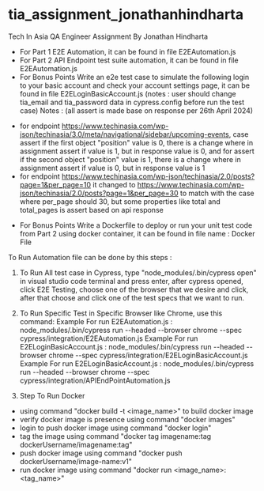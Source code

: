 # tia_assignment_jonathanhindharta
Tech In Asia QA Engineer Assignment By Jonathan Hindharta

- For Part 1 E2E Automation, it can be found in file E2EAutomation.js
- For Part 2 API Endpoint test suite automation, it can be found in file E2EAutomation.js
- For Bonus Points Write an e2e test case to simulate the following login to your basic account and check your account settings page, it can be found in file E2ELoginBasicAccount.js (notes : user should change tia_email and tia_password data in cypress.config before run the test case)
Notes : (all assert is made base on response per 26th April 2024)
* for endpoint https://www.techinasia.com/wp-json/techinasia/3.0/meta/navigational/sidebar/upcoming-events, case assert if the first object "position" value is 0, there is a change where in assignment assert if value is 1, but in response value is 0, and for assert if the second object "position" value is 1, there is a change where in assignment assert if value is 0, but in response value is 1
* for endpoint https://www.techinasia.com/wp-json/techinasia/2.0/posts?page=1&per_page=10 it changed to https://www.techinasia.com/wp-json/techinasia/2.0/posts?page=1&per_page=30 to match with the case where per_page should 30, but some properties like total and total_pages is assert based on api response
- For Bonus Points Write a Dockerfile to deploy or run your unit test code from Part 2 using docker
container, it can be found in file name : Docker File

To Run Automation file can be done by this steps :
1. To Run All test case in Cypress, type "node_modules/.bin/cypress open" in visual studio code terminal and press enter, after cypress opened, click E2E Testing, choose one of the browser that we desire and click, after that choose and click one of the test specs that we want to run.
2. To Run Specific Test in Specific Browser like Chrome, use this command:
Example For run E2EAutomation.js :
node_modules/.bin/cypress run --headed --browser chrome --spec cypress/integration/E2EAutomation.js
Example For run E2ELoginBasicAccount.js :
node_modules/.bin/cypress run --headed --browser chrome --spec cypress/integration/E2ELoginBasicAccount.js
Example For run E2ELoginBasicAccount.js :
node_modules/.bin/cypress run --headed --browser chrome --spec cypress/integration/APIEndPointAutomation.js

3. Step To Run Docker
- using command "docker build -t <image_name>" to build docker image
- verify docker image is presence using command "docker images"
- login to push docker image using command "docker login"
- tag the image using command "docker tag imagename:tag dockerUsername/imagename:tag"
- push docker image using command "docker push dockerUsername/image-name:v1"
- run docker image using command "docker run <image_name>:<tag_name>"